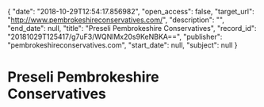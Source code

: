{
  "date": "2018-10-29T12:54:17.856982", 
  "open_access": false, 
  "target_url": "http://www.pembrokeshireconservatives.com/", 
  "description": "", 
  "end_date": null, 
  "title": "Preseli Pembrokeshire Conservatives", 
  "record_id": "20181029T125417/g7uF3/WQNlMx20s9KeNBKA==", 
  "publisher": "pembrokeshireconservatives.com", 
  "start_date": null, 
  "subject": null
}

# Preseli Pembrokeshire Conservatives

